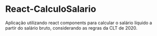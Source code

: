 # React-CalculoSalario
 Aplicação utilizando react components para calcular o salário líquido a partir do salário bruto, considerando as regras da CLT de 2020.
